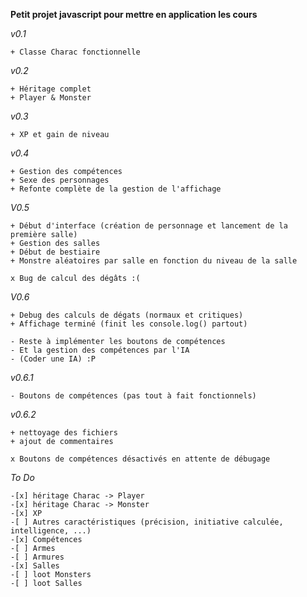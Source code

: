 **Petit projet javascript pour mettre en application les cours**

_v0.1_  

    + Classe Charac fonctionnelle  

_v0.2_  

    + Héritage complet  
    + Player & Monster  

_v0.3_  

    + XP et gain de niveau  
    
_v0.4_  

    + Gestion des compétences  
    + Sexe des personnages  
    + Refonte complète de la gestion de l'affichage  

_V0.5_  

    + Début d'interface (création de personnage et lancement de la première salle) 
    + Gestion des salles  
    + Début de bestiaire  
    + Monstre aléatoires par salle en fonction du niveau de la salle 

    x Bug de calcul des dégâts :(  

_V0.6_  

    + Debug des calculs de dégats (normaux et critiques)  
    + Affichage terminé (finit les console.log() partout)  

    - Reste à implémenter les boutons de compétences  
    - Et la gestion des compétences par l'IA  
    - (Coder une IA) :P  

_v0.6.1_  

    - Boutons de compétences (pas tout à fait fonctionnels)  

_v0.6.2_  

    + nettoyage des fichiers  
    + ajout de commentaires  

    x Boutons de compétences désactivés en attente de débugage  

_To Do_

    -[x] héritage Charac -> Player  
    -[x] héritage Charac -> Monster  
    -[x] XP  
    -[ ] Autres caractéristiques (précision, initiative calculée, intelligence, ...)  
    -[x] Compétences  
    -[ ] Armes  
    -[ ] Armures  
    -[x] Salles  
    -[ ] loot Monsters  
    -[ ] loot Salles  

